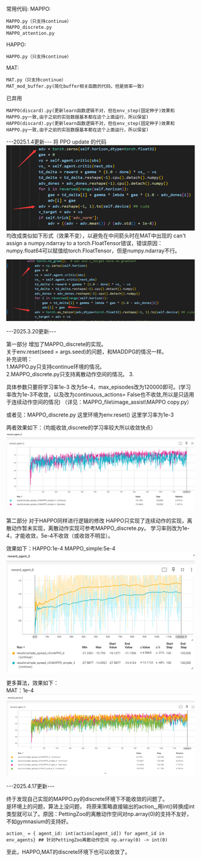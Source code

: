 常用代码:
MAPPO:
```
MAPPO.py（只支持continue）
MAPPO_discrete.py
MAPPO_attention.py
```
HAPPO:
```
HAPPO.py（只支持continue）
```
MAT:
```
MAT.py（只支持continue）
MAT_mod_buffer.py(简化buffer相关函数的代码，但是效率一致)
```

已弃用
```
MAPPO(discard).py(更新learn函数逻辑不对，但在env_step(固定种子)效果和MAPPO.py一致,由于之前的实验数据基本都在这个上面运行，所以保留)
HAPPO(discard).py(更新learn函数逻辑不对，但在env_step(固定种子)效果和HAPPO.py一致,由于之前的实验数据基本都在这个上面运行，所以保留)
```

---2025.1.4更新---
将 PPO update 的代码
![alt text](image_assist/image.png)
均改成类似如下形式（效果不变），以避免在中间箭头时在MAT中出现的 can't assign a numpy.ndarray to a torch.FloatTensor错误，错误原因：numpy.float64可以赋值给torch.FloatTensor，但是numpy.ndarray不行。


![alt text](image_assist/image-1.png)


---2025.3.20更新---

第一部分
增加了MAPPO_discrete的实现。  
关于env.reset(seed = args.seed)的问题，和MADDPG的情况一样。  
补充说明：  
1.MAPPO.py只支持continue环境的情况。  
2.MAPPO_discrete.py只支持离散动作空间的情况。
3.

具体参数只要将学习率1e-3 改为5e-4，max_episodes改为120000即可。(学习率改为1e-3不收敛，以及改为continuous_actions= False也不收敛,所以是只适用于连续动作空间的情况)
（详见：MAPPO_file\image_assist\MAPPO copy.py）

或者见：MAPPO_discrete.py 这里环境为env.reset() 这里学习率为1e-3

两者效果如下：（均能收敛,discrete的学习率较大所以收敛快点）
![alt text](image_assist/image-2.png)

第二部分
对于HAPPO同样进行逻辑的修改
HAPPO只实现了连续动作的实现，离散动作暂未实现，离散动作实现可参考MAPPO_discrete.py。
学习率则改为1e-4，才能收敛，5e-4不收敛（或收敛不明显）。

效果如下：HAPPO:1e-4 MAPPO_simple:5e-4
![alt text](image_assist/image-3.png)


更多算法，效果如下：  
MAT：1e-4    
![alt text](image_assist/image-4.png)

---2025.4.17更新---

终于发现自己实现的MAPPO.py的discrete环境下不能收敛的问题了。    
是环境上的问题，算法上没问题， 将原来策略直接输出的action_,用int()转换成int类型就可以了。原因：PettingZoo的离散动作空间对np.array(0)的支持不友好，不如gymnasium的支持好。
```
action_ = { agent_id: int(action[agent_id]) for agent_id in env_agents} ## 针对PettingZoo离散动作空间 np.array(0) -> int(0)
```
至此，HAPPO,MAT的discrete环境下也可以收敛了。